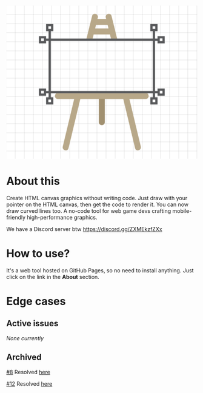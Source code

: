 <!DOCTYPE html>
<html lang="en">

<head>
    <meta charset="UTF-8">
    <meta name="viewport" content="width=device-width, initial-scale=1.0">
    <meta name="description" content="Draw on the canvas, then get the JS script to render it on the HTML canvas" itemprop="description">
    <meta name="keywords" content="draw, canvas, js, script, render, design, html, code, canvascript, graphic" itemprop="keywords">
    <meta name="author" content="Viraj Bijpuria" itemprop="author">
    <meta property="og:title" content="Canvascript - Design for the canvas" itemprop="name">
    <meta property="og:description" content="Draw on the canvas, then get the js script to render it on the HTML canvas. A tool for graphic designers and developers." itemprop="description">
    <meta property="og:image" content="https://vbprodev.github.io/Canvascript/CanvaScript.png" itemprop="image">
    <meta property="og:url" content="https://vbprodev.github.io/Canvascript/" itemprop="url">
    <meta property="og:type" content="website">
</head>

<body>

<img src="assets/CanvaScript.png" alt="Canvascript logo" itemprop="image">

<h1 itemprop="headline">About this</h1>
<p itemprop="text">Create HTML canvas graphics without writing code. Just draw with your pointer on the HTML canvas, then get the code to render it. You can now draw curved lines too. A no-code tool for web game devs crafting mobile-friendly high-performance graphics.</p>

<p>We have a Discord server btw <a href="https://discord.gg/ZXMEkzfZXx" target="_blank" itemprop="sameAs">https://discord.gg/ZXMEkzfZXx</a></p>

<h1 itemprop="headline">How to use?</h1>
<p itemprop="softwareHelp">It's a web tool hosted on GitHub Pages, so no need to install anything. Just click on the link in the <b>About</b> section.</p>

<h1 itemprop="headline">Edge cases</h1>

<h2 itemprop="headline">Active issues</h2>
<i>None currently</i>

<h2 itemprop="headline">Archived</h2>
<p><a href="https://github.com/VBproDev/Canvascript/issues/8" target="_blank" itemprop="issueTracker">#8</a> Resolved <a href="https://github.com/VBproDev/Canvascript/pull/9" target="_blank">here</a></p>
<p><a href="https://github.com/VBproDev/Canvascript/issues/12" target="_blank" itemprop="issueTracker">#12</a> Resolved <a href="https://github.com/VBproDev/Canvascript/pull/15" target="_blank">here</a></p>

</body>
</html>

